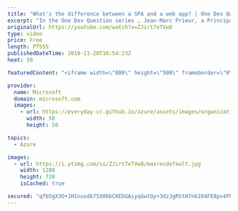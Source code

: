 ```yaml
---
title: "What's the difference between a SPA and a web app? | One Dev Question: Jean-Marc Prieur"
excerpt: "In the One Dev Question series , Jean-Marc Prieur, a Principal Program Manager working on the Microsoft identity platform, explains the difference between a single page application and a web app within the Microsoft identity platform.   Get more information at: https://docs.microsoft.com/azure/active-directory/develop/"
originalUrl: https://youtube.com/watch?v=ZJirt7eTVw8
type: video
price: Free
length: PT55S
publishedDateTime: 2019-11-20T16:54:23Z
heat: 50

featuredContent: "<iframe width=\"800\" height=\"500\" frameborder=\"0\" src=\"https://www.youtube.com/embed/ZJirt7eTVw8\" allow=\"accelerometer; autoplay; encrypted-media; gyroscope; picture-in-picture\" allowfullscreen></iframe>"

provider:
  name: Microsoft
  domain: microsoft.com
  images:
    - url: https://everyday-cc.github.io/azure/assets/images/organizations/microsoft.com-50x50.jpg
      width: 50
      height: 50

topics:
  - Azure

images:
  - url: https://i.ytimg.com/vi/ZJirt7eTVw8/maxresdefault.jpg
    width: 1280
    height: 720
    isCached: true

secured: "qfb5gX3O+JHInuxdk75X06bCKEDGAiyqGwtQy+3dzJgRStH7nk2X4FE8pv4FMDvHwnVkYuGVpJxGCDpAm2spG/bzwGWAUyIblmugF2wrgmdTCr2WztYlrmFOZDpKnIlAg7Gnxt+ZPCXRDTj72TvgP8S1GwZ7YNGSRdcKQDPXpVmU9Rqn0ORXTFXcvgQ7F672+kfcHSlh/4hmQlYDv6EHnkm/UpaIqk7jeYOjGU8h4cp8trvw/zjqR4REGDFt6pj073tOT4rrbQ3hqsb/Z6zkkLqBKIqrLnk7mDGJjPkqK0gcGSm7FoQHSDyTJwoZbsmYM8EjpRd+ziNTR35PbsMJJaz4CSFPGVmno07JjAGEHt/2Or+U3octWUv4ZzUdpnnFLkDTIo82N0Ug/LMsC89Ab+e/htpivO1LFzhBGcXaO1k=;QsU5KEQI8MJ3uRewh2Pmzw=="
---
```



